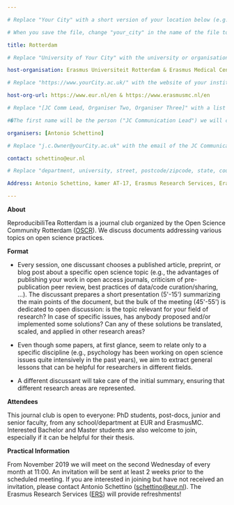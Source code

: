 ```yaml
---

# Replace "Your City" with a short version of your location below (e.g. Bristol or Singapore)

# When you save the file, change "your_city" in the name of the file to what you filled out below

title: Rotterdam 

# Replace "University of Your City" with the university or organisation that is hoping the journal club (e.g. University of Bristol or Nanyang Technical University)

host-organisation: Erasmus Universiteit Rotterdam & Erasmus Medical Center 

# Replace "https://www.yourCity.ac.uk/" with the website of your institution

host-org-url: https://www.eur.nl/en & https://www.erasmusmc.nl/en

# Replace "[JC Comm Lead, Organiser Two, Organiser Three]" with a list of the people/person organising the journal club separated by commas 

#�The first name will be the person ("JC Communication Lead") we will contact to communicate news about ReproducibiliTea 

organisers: [Antonio Schettino] 

# Replace "j.c.Owner@yourCity.ac.uk" with the email of the JC Communication Lead

contact: schettino@eur.nl

# Replace "department, university, street, postcode/zipcode, state, country" with the departmental address of the JC Communication Lead (we need that to send you merchandise)

Address: Antonio Schettino, kamer AT-17, Erasmus Research Services, Erasmus Universiteit Rotterdam, Burgemeester Oudlaan 50, 3062 PA Rotterdam, Nederland

---
```


**About**

ReproducibiliTea Rotterdam is a journal club organized by the Open Science Community Rotterdam ([OSCR](http://www.openscience-rotterdam.com/home/)). We discuss documents addressing various topics on open science practices.

**Format**

- Every session, one discussant chooses a published article, preprint, or blog post about a specific open science topic (e.g., the advantages of publishing your work in open access journals, criticism of pre-publication peer review, best practices of data/code curation/sharing, ...). The discussant prepares a short presentation (5'-15') summarizing the main points of the document, but the bulk of the meeting (45'-55') is dedicated to open discussion: is the topic relevant for your field of research? In case of specific issues, has anybody proposed and/or implemented some solutions? Can any of these solutions be translated, scaled, and applied in other research areas?

- Even though some papers, at first glance, seem to relate only to a specific discipline (e.g., psychology has been working on open science issues quite intensively in the past years), we aim to extract general lessons that can be helpful for researchers in different fields.

- A different discussant will take care of the initial summary, ensuring that different research areas are represented.

**Attendees**

This journal club is open to everyone: PhD students, post-docs, junior and senior faculty, from any school/department at EUR and ErasmusMC. Interested Bachelor and Master students are also welcome to join, especially if it can be helpful for their thesis.

**Practical Information**

From November 2019 we will meet on the second Wednesday of every month at 11:00. An invitation will be sent at least 2 weeks prior to the scheduled meeting. If you are interested in joining but have not received an invitation, please contact Antonio Schettino (schettino@eur.nl). The Erasmus Research Services ([ERS](https://www.eur.nl/onderzoek/research-services/erasmus-research-services)) will provide refreshments!

